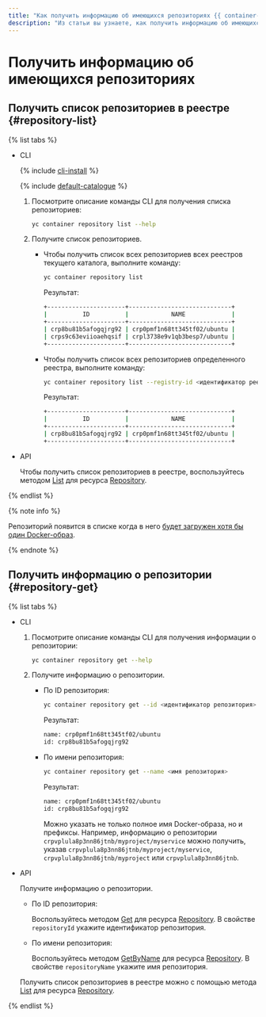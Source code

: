 ```yaml
---
title: "Как получить информацию об имеющихся репозиториях {{ container-registry-full-name }}"
description: "Из статьи вы узнаете, как получить информацию об имеющихся репозиториях {{ container-registry-name }}."
---
```


# Получить информацию об имеющихся репозиториях

## Получить список репозиториев в реестре {#repository-list}

{% list tabs %}

- CLI

  {% include [cli-install](../../../_includes/cli-install.md) %}

  {% include [default-catalogue](../../../_includes/default-catalogue.md) %}

  1. Посмотрите описание команды CLI для получения списка репозиториев:

     ```bash
     yc container repository list --help
     ```

  1. Получите список репозиториев.
     * Чтобы получить список всех репозиториев всех реестров текущего каталога, выполните команду:

       ```bash
       yc container repository list
       ```

       Результат:

       ```bash
       +----------------------+-----------------------------+
       |          ID          |            NAME             |
       +----------------------+-----------------------------+
       | crp8bu81b5afogqjrg92 | crp0pmf1n68tt345tf02/ubuntu |
       | crps9c63eviioaehqsif | crpl3738e9v1qb3besp7/ubuntu |
       +----------------------+-----------------------------+
       ```

     * Чтобы получить список всех репозиториев определенного реестра, выполните команду:

       ```bash
       yc container repository list --registry-id <идентификатор реестра>
       ```

       Результат:

       ```bash
       +----------------------+-----------------------------+
       |          ID          |            NAME             |
       +----------------------+-----------------------------+
       | crp8bu81b5afogqjrg92 | crp0pmf1n68tt345tf02/ubuntu |
       +----------------------+-----------------------------+
       ```

- API

  Чтобы получить список репозиториев в реестре, воспользуйтесь методом [List](../../api-ref/Repository/list.md) для ресурса [Repository](../../api-ref/Repository/).

{% endlist %}

{% note info %}

Репозиторий появится в списке когда в него [будет загружен хотя бы один Docker-образ](../docker-image/docker-image-push.md).

{% endnote %}

## Получить информацию о репозитории {#repository-get}

{% list tabs %}

- CLI

  1. Посмотрите описание команды CLI для получения информации о репозитории:

     ```bash
     yc container repository get --help
     ```

  1. Получите информацию о репозитории.
     * По ID репозитория:

       ```bash
       yc container repository get --id <идентификатор репозитория>
       ```

       Результат:

       ```bash
       name: crp0pmf1n68tt345tf02/ubuntu
       id: crp8bu81b5afogqjrg92
       ```

     * По имени репозитория:

       ```bash
       yc container repository get --name <имя репозитория>
       ```

       Результат:

       ```bash
       name: crp0pmf1n68tt345tf02/ubuntu
       id: crp8bu81b5afogqjrg92
       ```

       Можно указать не только полное имя Docker-образа, но и префиксы. Например, информацию о репозитории `crpvplula8p3nn86jtnb/myproject/myservice` можно получить, указав `crpvplula8p3nn86jtnb/myproject/myservice`, `crpvplula8p3nn86jtnb/myproject` или `crpvplula8p3nn86jtnb`.

- API

  Получите информацию о репозитории.
  * По ID репозитория:

    Воспользуйтесь методом [Get](../../api-ref/Repository/get.md) для ресурса [Repository](../../api-ref/Repository/). В свойстве `repositoryId` укажите идентификатор репозитория.
  * По имени репозитория:

    Воспользуйтесь методом [GetByName](../../api-ref/Repository/getByName.md) для ресурса [Repository](../../api-ref/Repository/). В свойстве `repositoryName` укажите имя репозитория.

  Получить список репозиториев в реестре можно с помощью метода [List](../../api-ref/Repository/list.md) для ресурса [Repository](../../api-ref/Repository/).

{% endlist %}